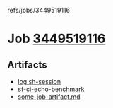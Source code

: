 refs/jobs/3449519116

# Job [3449519116](https://github.com/rokmoln/support-firecloud/runs/3449519116?check_suite_focus=true)

## Artifacts

* [log.sh-session](log.sh-session)
* [sf-ci-echo-benchmark](sf-ci-echo-benchmark)
* [some-job-artifact.md](some-job-artifact.md)

